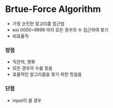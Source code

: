 # Brtue-Force Algorithm

- 가장 순진한 알고리즘 접근법
- ex) 0000~9999 까지 모든 경우의 수 접근하여 찾기
- 비효율적


### 장점
- 직관적, 명확
- 모든 경우의 수를 찾음
- 효율적인 알고리즘을 찾기 위한 첫걸음

### 단점
- input이 클 경우
